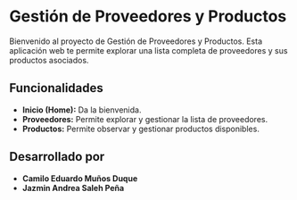 # Gestión de Proveedores y Productos

Bienvenido al proyecto de Gestión de Proveedores y Productos. Esta aplicación web te permite explorar una lista completa de proveedores y sus productos asociados.

## Funcionalidades

- **Inicio (Home):** Da la bienvenida.
- **Proveedores:** Permite explorar y gestionar la lista de proveedores.
- **Productos:** Permite observar y gestionar productos disponibles.

## Desarrollado por

- **Camilo Eduardo Muños Duque**
- **Jazmin Andrea Saleh Peña**

